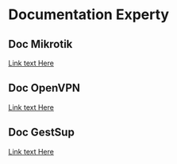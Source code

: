 # Documentation Experty

## Doc Mikrotik
[Link text Here](MIKROTIK.md)

## Doc OpenVPN
[Link text Here](OPENVPN.md)

## Doc GestSup

[Link text Here](GESTSUP.md)
